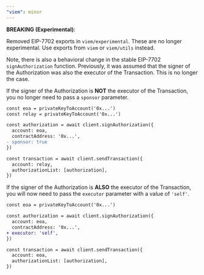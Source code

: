 ```yaml
---
"viem": minor
---
```


**BREAKING (Experimental)**: 

Removed EIP-7702 exports in `viem/experimental`. These are no longer experimental. Use exports from `viem` or `viem/utils` instead.

Note, there is also a behavioral change in the stable EIP-7702 `signAuthorization` function. Previously, it was assumed that the signer of the Authorization was also the executor of the Transaction. This is no longer the case.

If the signer of the Authorization is **NOT** the executor of the Transaction, you no longer need to pass a `sponsor` parameter.

```diff
const eoa = privateKeyToAccount('0x...')
const relay = privateKeyToAccount('0x...')

const authorization = await client.signAuthorization({
  account: eoa,
  contractAddress: '0x...',
- sponsor: true
})

const transaction = await client.sendTransaction({
  account: relay,
  authorizationList: [authorization],
})
```

If the signer of the Authorization is **ALSO** the executor of the Transaction, you will now need to pass the `executor` parameter with a value of `'self'`.

```diff
const eoa = privateKeyToAccount('0x...')

const authorization = await client.signAuthorization({
  account: eoa,
  contractAddress: '0x...',
+ executor: 'self',
})

const transaction = await client.sendTransaction({
  account: eoa,
  authorizationList: [authorization],
})
```
